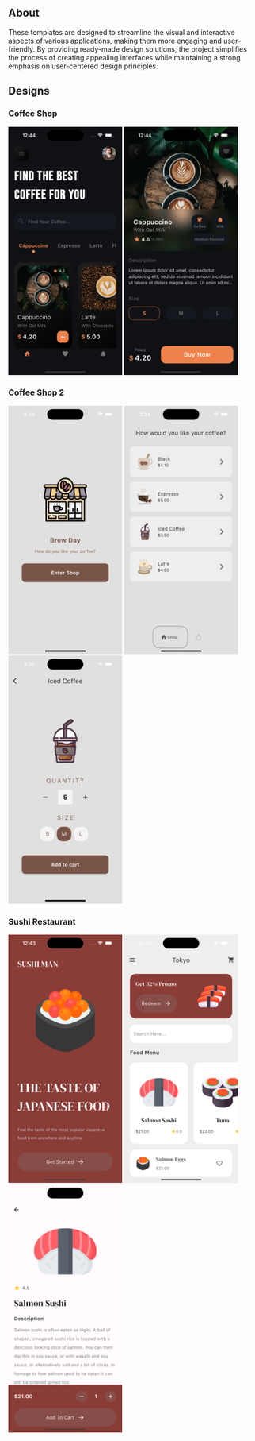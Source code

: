 ## About
<p>These templates are designed to streamline the visual and interactive aspects of various applications, making them more engaging and user-friendly. By providing ready-made design solutions, the project simplifies the process of creating appealing interfaces while maintaining a strong emphasis on user-centered design principles.</p>

## Designs

### Coffee Shop
<p>
  <img src="https://github.com/WahibAbdul/flutter-ui-dairy/blob/main/screenshots/coffee_shop_1.png?raw=true" width="230" height="500"/>
  <img src="https://github.com/WahibAbdul/flutter-ui-dairy/blob/main/screenshots/coffee_shop_2.png?raw=true" width="230" height="500"/>
</p>

### Coffee Shop 2
<p>
  <img src="https://github.com/WahibAbdul/flutter-ui-dairy/blob/main/screenshots/csp_1.png?raw=true" width="230" height="500"/>
  <img src="https://github.com/WahibAbdul/flutter-ui-dairy/blob/main/screenshots/csp_2.png?raw=true" width="230" height="500"/>
  <img src="https://github.com/WahibAbdul/flutter-ui-dairy/blob/main/screenshots/csp_3.png?raw=true" width="230" height="500"/>
</p>

### Sushi Restaurant
<p>
  <img src="https://github.com/WahibAbdul/flutter-ui-dairy/blob/main/screenshots/sushi_1.png?raw=true" width="230" height="500"/>
  <img src="https://github.com/WahibAbdul/flutter-ui-dairy/blob/main/screenshots/sushi_2.png?raw=true" width="230" height="500"/>
  <img src="https://github.com/WahibAbdul/flutter-ui-dairy/blob/main/screenshots/sushi_3.png?raw=true" width="230" height="500"/>
</p>
